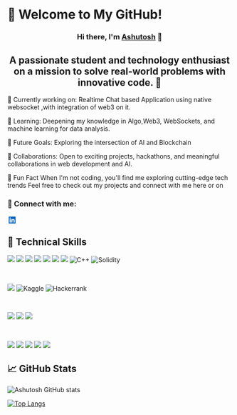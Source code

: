 

# 👋 Welcome to My GitHub!
<h3 align="center">
Hi there, I'm <a href="https://www.yushi.dev/" target="_blank" rel="noreferrer">Ashutosh</a> 👋
</h3>

<h2 align="center">
A passionate student and technology enthusiast on a mission to solve real-world problems with innovative code. 🚀
</h2> 

<p>🔭 Currently working on: Realtime Chat based Application using native websocket ,with integration of web3 on it.</p>
<p>🌱 Learning: Deepening my knowledge in Algo,Web3, WebSockets, and machine learning for data analysis.</p>
<p>🚀 Future Goals: Exploring the intersection of AI and Blockchain </p>
<p>🤝 Collaborations: Open to exciting projects, hackathons, and meaningful collaborations in web development and AI.</p>


🌟 Fun Fact
When I'm not coding, you'll find me exploring cutting-edge tech trends 
Feel free to check out my projects and connect with me here or on

### 🤝 Connect with me:

<a href="https://www.linkedin.com/in/ashutosh-raj-9734b1292/"><img align="left" src="https://github.com/Ashu-Viron/Ashu-Viron/blob/main/images/linkedin.svg" alt="Ahutosh Raj | LinkedIn" width="21px"/></a>
</br>

## 💼 Technical Skills

![](https://img.shields.io/badge/Code-React-informational?style=flat&logo=react&color=61DAFB)
![](https://img.shields.io/badge/Code-Redux-informational?style=flat&logo=Redux&color=764ABC)
![](https://img.shields.io/badge/Code-JavaScript-informational?style=flat&logo=JavaScript&color=F7DF1E)
![](https://img.shields.io/badge/Code-HTML5-informational?style=flat&logo=HTML5&color=E34F26)
![](https://img.shields.io/badge/Code-PostgreSQL-informational?style=flat&logo=PostgreSQL&color=336791)
![](https://img.shields.io/badge/Code-SQLite-informational?style=flat&logo=SQLite&color=003B57)
![](https://img.shields.io/badge/Code-MONGODB-informational?style=flat&logo=mongodb&logoColor=white)
![C++](https://img.shields.io/badge/Code-c++-%2300599C.svg?style=for-the-badge&logo=c%2B%2B&logoColor=white)
![Solidity](https://img.shields.io/badge/Code-Solidity-%23363636.svg?style=for-the-badge&logo=solidity&logoColor=white)


</br>

![](https://img.shields.io/badge/Forums-Codeforces-445f9d?style=for-the-badge&logo=Codeforces&logoColor=white)
![Kaggle](https://img.shields.io/badge/Forums-Kaggle-035a7d?style=for-the-badge&logo=kaggle&logoColor=white)
![Hackerrank](https://img.shields.io/badge/Forums-Hackerrank-2EC866?style=for-the-badge&logo=HackerRank&logoColor=white)

</br>

![](https://img.shields.io/badge/Style-Bootstrap-informational?style=flat&logo=Bootstrap&color=7952B3)
![](https://img.shields.io/badge/Style-CSS3-informational?style=flat&logo=CSS3&color=1572B6)
![](https://img.shields.io/badge/Style-tailwindcss-%2338B2AC.svg?style=flat&logo=tailwind-css&logoColor=white)

</br>

![](https://img.shields.io/badge/Tools-Figma-informational?style=flat&logo=Figma&color=F24E1E)
![](https://img.shields.io/badge/Tools-NPM-informational?style=flat&logo=NPM&color=CB3837)
![](https://img.shields.io/badge/Tools-Netlify-informational?style=flat&logo=netlify&color=00C7B7)
![](https://img.shields.io/badge/Tools-Git-informational?style=flat&logo=Git&color=F05032)
![](https://img.shields.io/badge/Tools-GitHub-informational?style=flat&logo=GitHub&color=181717)


## 📈 GitHub Stats 

![Ashutosh GitHub stats](https://github-readme-stats.vercel.app/api?username=Ashu-Viron&show_icons=true&theme=transparent&rank_icon=github)

[![Top Langs](https://github-readme-stats.vercel.app/api/top-langs/?username=Ashu-Viron&layout=compact)](https://github.com/Ashu-Viron)
